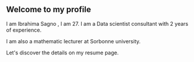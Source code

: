 
## Welcome to my profile 

I am Ibrahima Sagno , I am 27. I am a Data scientist consultant with 2 years of experience.  

I am also a mathematic lecturer at Sorbonne university. 

Let's discover the details on my resume page. 


